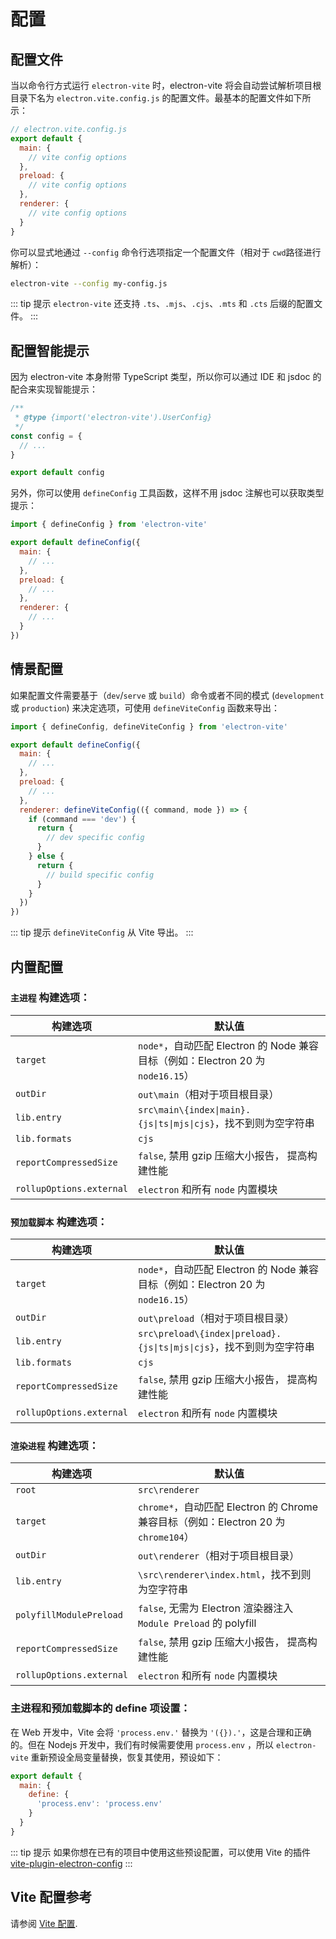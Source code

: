 # 配置

## 配置文件

当以命令行方式运行 `electron-vite` 时，electron-vite 将会自动尝试解析项目根目录下名为 `electron.vite.config.js` 的配置文件。最基本的配置文件如下所示：

```js
// electron.vite.config.js
export default {
  main: {
    // vite config options
  },
  preload: {
    // vite config options
  },
  renderer: {
    // vite config options
  }
}
```

你可以显式地通过 `--config` 命令行选项指定一个配置文件（相对于 `cwd`路径进行解析）：

```sh
electron-vite --config my-config.js
```

::: tip 提示
`electron-vite` 还支持 `.ts`、`.mjs`、`.cjs`、`.mts` 和 `.cts` 后缀的配置文件。
:::

## 配置智能提示

因为 electron-vite 本身附带 TypeScript 类型，所以你可以通过 IDE 和 jsdoc 的配合来实现智能提示：

```js
/**
 * @type {import('electron-vite').UserConfig}
 */
const config = {
  // ...
}

export default config
```

另外，你可以使用 `defineConfig` 工具函数，这样不用 jsdoc 注解也可以获取类型提示：

```js
import { defineConfig } from 'electron-vite'

export default defineConfig({
  main: {
    // ...
  },
  preload: {
    // ...
  },
  renderer: {
    // ...
  }
})
```

## 情景配置

如果配置文件需要基于（`dev`/`serve` 或 `build`）命令或者不同的模式 (`development` 或 `production`) 来决定选项，可使用 `defineViteConfig` 函数来导出：

```js
import { defineConfig, defineViteConfig } from 'electron-vite'

export default defineConfig({
  main: {
    // ...
  },
  preload: {
    // ...
  },
  renderer: defineViteConfig(({ command, mode }) => {
    if (command === 'dev') {
      return {
        // dev specific config
      }
    } else {
      return {
        // build specific config
      }
    }
  })
})
```

::: tip 提示
`defineViteConfig` 从 Vite 导出。
:::

## 内置配置

### `主进程` 构建选项：

| 构建选项                   | 默认值                   |
| ------------------------- | ------------------------  |
| `target`        | `node*`，自动匹配 Electron 的 Node 兼容目标（例如：Electron 20 为 `node16.15`） |
| `outDir`        | `out\main`（相对于项目根目录） |
| `lib.entry`     | `src\main\{index\|main}.{js\|ts\|mjs\|cjs}`，找不到则为空字符串 |
| `lib.formats`   | `cjs` |
| `reportCompressedSize` | `false`, 禁用 gzip 压缩大小报告， 提高构建性能 |
| `rollupOptions.external` | `electron` 和所有 `node` 内置模块 |

### `预加载脚本` 构建选项：

| 构建选项                   | 默认值                   |
| ------------------------- | ------------------------  |
| `target`        | `node*`，自动匹配 Electron 的 Node 兼容目标（例如：Electron 20 为 `node16.15`） |
| `outDir`        | `out\preload`（相对于项目根目录） |
| `lib.entry`     | `src\preload\{index\|preload}.{js\|ts\|mjs\|cjs}`，找不到则为空字符串 |
| `lib.formats`   | `cjs` |
| `reportCompressedSize` | `false`, 禁用 gzip 压缩大小报告， 提高构建性能 |
| `rollupOptions.external` | `electron` 和所有 `node` 内置模块 |

### `渲染进程` 构建选项：

| 构建选项                   | 默认值                   |
| ------------------------- | ------------------------  |
| `root`        | `src\renderer` |
| `target`        | `chrome*`，自动匹配 Electron 的 Chrome 兼容目标（例如：Electron 20 为 `chrome104`） |
| `outDir`        | `out\renderer`（相对于项目根目录） |
| `lib.entry`     | `\src\renderer\index.html`，找不到则为空字符串 |
| `polyfillModulePreload` | `false`, 无需为 Electron 渲染器注入 `Module Preload` 的 polyfill |
| `reportCompressedSize` | `false`, 禁用 gzip 压缩大小报告， 提高构建性能 |
| `rollupOptions.external` | `electron` 和所有 `node` 内置模块 |

### 主进程和预加载脚本的 define 项设置：

在 Web 开发中，Vite 会将 `'process.env.'` 替换为 `'({}).'`，这是合理和正确的。但在 Nodejs 开发中，我们有时候需要使用 `process.env` ，所以 `electron-vite` 重新预设全局变量替换，恢复其使用，预设如下：

```js
export default {
  main: {
    define: {
      'process.env': 'process.env'
    }
  }
}
```

::: tip 提示
如果你想在已有的项目中使用这些预设配置，可以使用 Vite 的插件 [vite-plugin-electron-config](https://github.com/alex8088/vite-plugin-electron-config)
:::

## Vite 配置参考

请参阅 [Vite 配置](https://cn.vitejs.dev/config).
